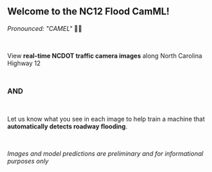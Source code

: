 ## Welcome to the NC12 Flood CamML! 

*Pronounced: "CAMEL"*  🌊🐫

</br>

View **real-time NCDOT traffic camera images** along North Carolina Highway 12

</br>

<strong style = "font-size:1rem">AND</strong>

</br>

Let us know what you see in each image to help train a machine that **automatically detects roadway flooding**. 

</br>

*Images and model predictions are preliminary and for informational purposes only*  